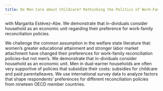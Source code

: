 ```yaml
---
title: Do Men Care about Childcare? Rethinking the Politics of Work-Family Reconciliation
---
```


with Margarita Estévez-Abe. We demonstrate that in-dividuals consider household as an economic unit regarding their preference for work-family reconciliation policies.

We challenge the common assumption in the welfare state literature that: women’s greater educational attainment and stronger labor market attachment have changed their preferences for work-family reconciliation policies–but not men’s. We demonstrate that in-dividuals consider household as an economic unit. Men in dual-earner households are often very supportive of policies that subsidize their costs: subsidies for childcare and paid parentalleaves. We use international survey data to analyze factors that shape respondents’ preferences for different reconciliation policies from nineteen OECD member countries.
